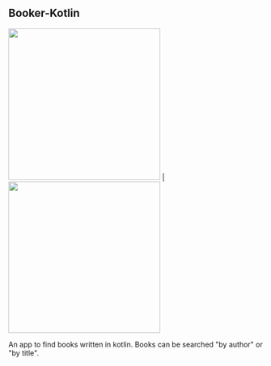 ## Booker-Kotlin

<img src="https://user-images.githubusercontent.com/42745880/114271745-a149ad00-9a30-11eb-9b50-4a7037035189.png" width="300"> |
<img src="https://user-images.githubusercontent.com/42745880/114271743-a0188000-9a30-11eb-9417-e91b097f4e43.png" width="300">

An app to find books written in kotlin. Books can be searched "by author" or "by title".
